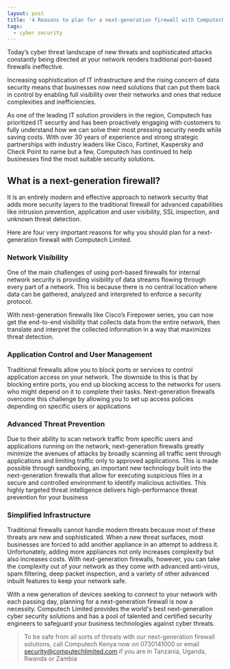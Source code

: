 ```yaml
---
layout: post
title: '4 Reasons to plan for a next-generation firewall with Computech'
tags: 
  - cyber security
---
```

Today’s cyber threat landscape of new threats and sophisticated attacks constantly being directed at your network renders traditional port-based firewalls ineffective.

Increasing sophistication of IT infrastructure and the rising concern of data security means that businesses now need solutions that can put them back in control by enabling full visibility over their networks and ones that reduce complexities and inefficiencies.

As one of the leading IT solution providers in the region, Computech has prioritized IT security and has been proactively engaging with customers to fully understand how we can solve their most pressing security needs while saving costs. With over 30 years of experience and strong strategic partnerships with industry leaders like Cisco, Fortinet, Kaspersky and Check Point to name but a few, Computech has continued to help businesses find the most suitable security solutions.

## What is a next-generation firewall?

It is an entirely modern and effective approach to network security that adds more security layers to the traditional firewall for advanced capabilities like intrusion prevention, application and user visibility, SSL inspection, and unknown threat detection.

Here are four very important reasons for why you should plan for a next-generation firewall with Computech Limited.

### Network Visibility

One of the main challenges of using port-based firewalls for internal network security is providing visibility of data streams flowing through every part of a network. This is because there is no central location where data can be gathered, analyzed and interpreted to enforce a security protocol.

With next-generation firewalls like Cisco’s Firepower series, you can now get the end-to-end visibility that collects data from the entire network, then translate and interpret the collected information in a way that maximizes threat detection.

### Application Control and User Management

Traditional firewalls allow you to block ports or services to control application access on your network. The downside to this is that by blocking entire ports, you end up blocking access to the networks for users who might depend on it to complete their tasks. Next-generation firewalls overcome this challenge by allowing you to set up access policies depending on specific users or applications

### Advanced Threat Prevention

Due to their ability to scan network traffic from specific users and applications running on the network, next-generation firewalls greatly minimize the avenues of attacks by broadly scanning all traffic sent through applications and limiting traffic only to approved applications. This is made possible through sandboxing, an important new technology built into the next-generation firewalls that allow for executing suspicious files in a secure and controlled environment to identify malicious activities. This highly targeted threat intelligence delivers high-performance threat prevention for your business

### Simplified Infrastructure

Traditional firewalls cannot handle modern threats because most of these threats are new and sophisticated. When a new threat surfaces, most businesses are forced to add another appliance in an attempt to address it. Unfortunately, adding more appliances not only increases complexity but also increases costs. With next-generation firewalls, however, you can take the complexity out of your network as they come with advanced anti-virus, spam filtering, deep packet inspection, and a variety of other advanced inbuilt features to keep your network safe.

With a new generation of devices seeking to connect to your network with each passing day, planning for a next-generation firewall is now a necessity. Computech Limited provides the world's best next-generation cyber security solutions and has a pool of talented and certified security engineers to safeguard your business technologies against cyber threats.

> To be safe from all sorts of threats with our next-generation firewall solutions, call Computech Kenya now on 0730141000 or email [security@computechlimited.com](mailto:security@computechlimited.com) if you are in Tanzania, Uganda, Rwanda or Zambia